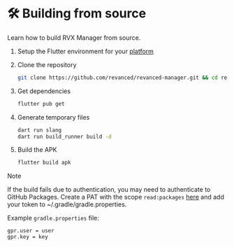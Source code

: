 # 🛠️ Building from source

Learn how to build RVX Manager from source.

1. Setup the Flutter environment for your [platform](https://docs.flutter.dev/get-started/install)

2. Clone the repository

   ```sh
   git clone https://github.com/revanced/revanced-manager.git && cd revanced-manager
   ```

3. Get dependencies

   ```sh
   flutter pub get
   ```

4. Generate temporary files

   ```sh
   dart run slang
   dart run build_runner build -d
   ```

5. Build the APK

   ```sh
   flutter build apk
   ```

> [!NOTE]
> If the build fails due to authentication, you may need to authenticate to GitHub Packages.
> Create a PAT with the scope `read:packages` [here](https://github.com/settings/tokens/new?scopes=read:packages&description=ReVanced) and add your token to ~/.gradle/gradle.properties.
>
> Example `gradle.properties` file:
>
> ```properties
> gpr.user = user
> gpr.key = key
> ```
